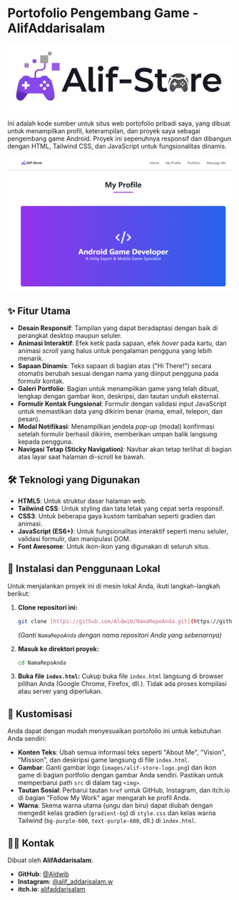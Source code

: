 # Portofolio Pengembang Game - AlifAddarisalam

![my-logo](Images/my-logo.png)

Ini adalah kode sumber untuk situs web portofolio pribadi saya, yang dibuat untuk menampilkan profil, keterampilan, dan proyek saya sebagai pengembang game Android. Proyek ini sepenuhnya responsif dan dibangun dengan HTML, Tailwind CSS, dan JavaScript untuk fungsionalitas dinamis.

![Tangkapan Layar Proyek](Images/my-project.png)

## ✨ Fitur Utama

-   **Desain Responsif**: Tampilan yang dapat beradaptasi dengan baik di perangkat desktop maupun seluler.
-   **Animasi Interaktif**: Efek ketik pada sapaan, efek *hover* pada kartu, dan animasi *scroll* yang halus untuk pengalaman pengguna yang lebih menarik.
-   **Sapaan Dinamis**: Teks sapaan di bagian atas ("Hi There!") secara otomatis berubah sesuai dengan nama yang diinput pengguna pada formulir kontak.
-   **Galeri Portfolio**: Bagian untuk menampilkan game yang telah dibuat, lengkap dengan gambar ikon, deskripsi, dan tautan unduh eksternal.
-   **Formulir Kontak Fungsional**: Formulir dengan validasi input JavaScript untuk memastikan data yang dikirim benar (nama, email, telepon, dan pesan).
-   **Modal Notifikasi**: Menampilkan jendela *pop-up* (modal) konfirmasi setelah formulir berhasil dikirim, memberikan umpan balik langsung kepada pengguna.
-   **Navigasi Tetap (Sticky Navigation)**: Navbar akan tetap terlihat di bagian atas layar saat halaman di-scroll ke bawah.

## 🛠️ Teknologi yang Digunakan

-   **HTML5**: Untuk struktur dasar halaman web.
-   **Tailwind CSS**: Untuk styling dan tata letak yang cepat serta responsif.
-   **CSS3**: Untuk beberapa gaya kustom tambahan seperti gradien dan animasi.
-   **JavaScript (ES6+)**: Untuk fungsionalitas interaktif seperti menu seluler, validasi formulir, dan manipulasi DOM.
-   **Font Awesome**: Untuk ikon-ikon yang digunakan di seluruh situs.

## 🚀 Instalasi dan Penggunaan Lokal

Untuk menjalankan proyek ini di mesin lokal Anda, ikuti langkah-langkah berikut:

1.  **Clone repositori ini:**
    ```bash
    git clone [https://github.com/Aldwib/NamaRepoAnda.git](https://github.com/Aldwib/NamaRepoAnda.git)
    ```
    *(Ganti `NamaRepoAnda` dengan nama repositori Anda yang sebenarnya)*

2.  **Masuk ke direktori proyek:**
    ```bash
    cd NamaRepoAnda
    ```

3.  **Buka file `index.html`:**
    Cukup buka file `index.html` langsung di browser pilihan Anda (Google Chrome, Firefox, dll.). Tidak ada proses kompilasi atau server yang diperlukan.

## 🎨 Kustomisasi

Anda dapat dengan mudah menyesuaikan portofolio ini untuk kebutuhan Anda sendiri:

-   **Konten Teks**: Ubah semua informasi teks seperti "About Me", "Vision", "Mission", dan deskripsi game langsung di file `index.html`.
-   **Gambar**: Ganti gambar logo (`images/alif-store-logo.png`) dan ikon game di bagian portfolio dengan gambar Anda sendiri. Pastikan untuk memperbarui path `src` di dalam tag `<img>`.
-   **Tautan Sosial**: Perbarui tautan `href` untuk GitHub, Instagram, dan itch.io di bagian "Follow My Work" agar mengarah ke profil Anda.
-   **Warna**: Skema warna utama (ungu dan biru) dapat diubah dengan mengedit kelas gradien (`gradient-bg`) di `style.css` dan kelas warna Tailwind (`bg-purple-600`, `text-purple-600`, dll.) di `index.html`.

## 🧑‍💻 Kontak

Dibuat oleh **AlifAddarisalam**.

-   **GitHub**: [@Aldwib](https://github.com/Aldwib)
-   **Instagram**: [@alif_addarisalam.w](https://www.instagram.com/alif_addarisalam.w/)
-   **itch.io**: [alifaddarisalam](https://alifaddarisalam.itch.io)